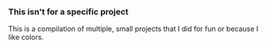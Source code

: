 ### This isn't for a specific project

This is a compilation of multiple, small projects that I did for fun or because I like colors.
